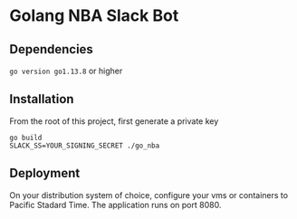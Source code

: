 # Golang NBA Slack Bot

## Dependencies
`go version go1.13.8` or higher

## Installation
From the root of this project, first generate a private key
```
go build
SLACK_SS=YOUR_SIGNING_SECRET ./go_nba
```

## Deployment
On your distribution system of choice, configure your vms or containers to Pacific Stadard Time.
The application runs on port 8080.